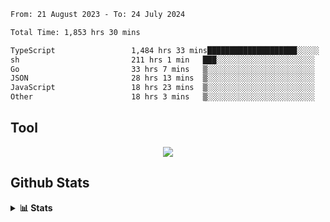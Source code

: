 <!--START_SECTION:waka-->

```txt
From: 21 August 2023 - To: 24 July 2024

Total Time: 1,853 hrs 30 mins

TypeScript                 1,484 hrs 33 mins████████████████████░░░░░   80.09 %
sh                         211 hrs 1 min   ███░░░░░░░░░░░░░░░░░░░░░░   11.38 %
Go                         33 hrs 7 mins   ▒░░░░░░░░░░░░░░░░░░░░░░░░   01.79 %
JSON                       28 hrs 13 mins  ▒░░░░░░░░░░░░░░░░░░░░░░░░   01.52 %
JavaScript                 18 hrs 23 mins  ▒░░░░░░░░░░░░░░░░░░░░░░░░   00.99 %
Other                      18 hrs 3 mins   ▒░░░░░░░░░░░░░░░░░░░░░░░░   00.97 %
```

<!--END_SECTION:waka-->

## Tool
<p align="center">
  <a href="https://github.com/chaninlaw">
    <img src="https://skillicons.dev/icons?i=js,typescript,express,nodejs,react,next,postgres,mongodb,html,css,styledcomponents,tailwind,materialui,figma,git,github&perline=8" />
  </a>
</p>

## Github Stats
<details close>
  <summary><b>📊 Stats</b></summary>
  <div align = "center">
    
<picture>
  <source
    srcset="https://github-readme-stats.vercel.app/api?username=chaninlaw&show_icons=true&theme=dark"
    media="(prefers-color-scheme: dark)"
  />
  <source
    srcset="https://github-readme-stats.vercel.app/api?username=chaninlaw&show_icons=true"
    media="(prefers-color-scheme: light), (prefers-color-scheme: no-preference)"
  />
  <img src="https://github-readme-stats.vercel.app/api?username=chaninlaw&show_icons=true" />
</picture>
    
<picture>
  <source
    srcset="https://github-readme-stats.vercel.app/api/top-langs/?username=chaninlaw&layout=donut&theme=dark"
    media="(prefers-color-scheme: dark)"
  />
  <source
    srcset="https://github-readme-stats.vercel.app/api/top-langs/?username=chaninlaw&layout=donut"
    media="(prefers-color-scheme: light), (prefers-color-scheme: no-preference)"
  />
  <img src="https://github-readme-stats.vercel.app/api/top-langs/?username=chaninlaw&layout=donut" />
</picture>
    
  </div>
  
</details>

